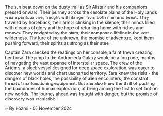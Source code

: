 
The sun beat down on the dusty trail as Sir Alistair and his companions pressed onward. Their journey across the desolate plains of the Holy Lands was a perilous one, fraught with danger from both man and beast. They traveled by horseback, their armor clinking in the silence, their minds filled with dreams of glory and the hope of returning home with riches and renown.  They navigated by the stars, their compass a lifeline in the vast wilderness. The lure of the unknown, the promise of adventure, kept them pushing forward, their spirits as strong as their steel.

Captain Zara checked the readings on her console, a faint frown creasing her brow. The jump to the Andromeda Galaxy would be a long one, months of navigating the vast expanse of interstellar space. The crew of the Artemis, a sleek vessel designed for deep space exploration, was eager to discover new worlds and chart uncharted territory.  Zara knew the risks - the dangers of black holes, the possibility of alien encounters, the constant threat of malfunctioning equipment. But she also knew the thrill of pushing the boundaries of human exploration, of being among the first to set foot on new worlds. The journey ahead was fraught with danger, but the promise of discovery was irresistible. 

~ By Hozmi - 05 November 2024
